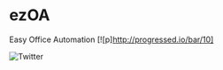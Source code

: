 # ezOA
Easy Office Automation [![p]http://progressed.io/bar/10]

![Twitter](https://img.shields.io/twitter/url/https/img.shields.io/badge/jdk-1.8-brightgreen.svg.svg?style=social)
